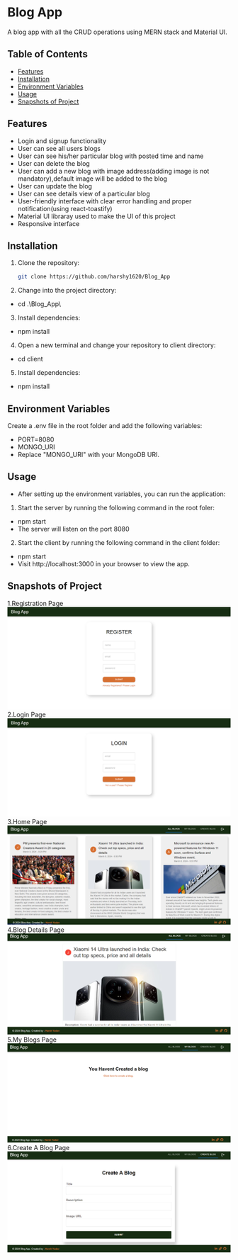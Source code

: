 # Blog App

A blog app with all the CRUD operations using MERN stack and Material UI.

## Table of Contents

- [Features](#features)
- [Installation](#installation)
- [Environment Variables](#environment-variables)
- [Usage](#usage)
- [Snapshots of Project](#snapshots-of-project)

## Features

- Login and signup functionality
- User can see all users blogs
- User can see his/her particular blog with posted time and name
- User can delete the blog
- User can add a new blog with image address(adding image is not mandatory),default image will be added to the blog
- User can update the blog
- User can see details view of a particular blog
- User-friendly interface with clear error handling and proper notification(using react-toastify)
- Material UI libraray used to make the UI of this project
- Responsive interface

## Installation

1. Clone the repository:

   ```bash
   git clone https://github.com/harshy1620/Blog_App

   ```

2. Change into the project directory:

- cd .\Blog_App\

3. Install dependencies:

- npm install

4. Open a new terminal and change your repository to client directory:

- cd client

5. Install dependencies:

- npm install

## Environment Variables

Create a .env file in the root folder and add the following variables:

- PORT=8080
- MONGO_URI
- Replace "MONGO_URI" with your MongoDB URI.

## Usage

- After setting up the environment variables, you can run the application:

1. Start the server by running the following command in the root foler:

- npm start
- The server will listen on the port 8080

2. Start the client by running the following command in the client folder:

- npm start
- Visit http://localhost:3000 in your browser to view the app.

## Snapshots of Project
1.Registration Page ![Registration Page](https://github.com/harshy1620/Blog_App/blob/main/Register.png)
2.Login Page ![Login Page](https://github.com/harshy1620/Blog_App/blob/main/Login.png)
3.Home Page ![Home Page](https://github.com/harshy1620/Blog_App/blob/main/Home-Page.png)
4.Blog Details Page ![Blog Details Page](https://github.com/harshy1620/Blog_App/blob/main/Blog-Details.png)
5.My Blogs Page ![My Blogs Page](https://github.com/harshy1620/Blog_App/blob/main/My-Blogs.png)
6.Create A Blog Page ![Create A Blog Page](https://github.com/harshy1620/Blog_App/blob/main/Create-A-Blog.png)
